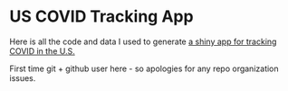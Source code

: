 # US COVID Tracking App
Here is all the code and data I used to generate [ a shiny app for tracking COVID in the U.S. ](https://rdwinkelman.shinyapps.io/US_COVID_Explorer/)

First time git + github user here - so apologies for any repo organization issues. 
